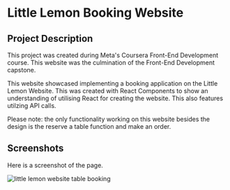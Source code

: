 # Little Lemon Booking Website

## Project Description
This project was created during Meta's Coursera Front-End Development course. This website was the culmination of the Front-End Development capstone.

This website showcased implementing a booking application on the Little Lemon Website. This was created with React Components to show an understanding of utilising React for creating the website. This also features utilzing API calls.

Please note: the only functionality working on this website besides the design is the reserve a table function and make an order.

## Screenshots
Here is a screenshot of the page.

![little lemon website table booking](/little-lemon/src/images/github-cover.png)
